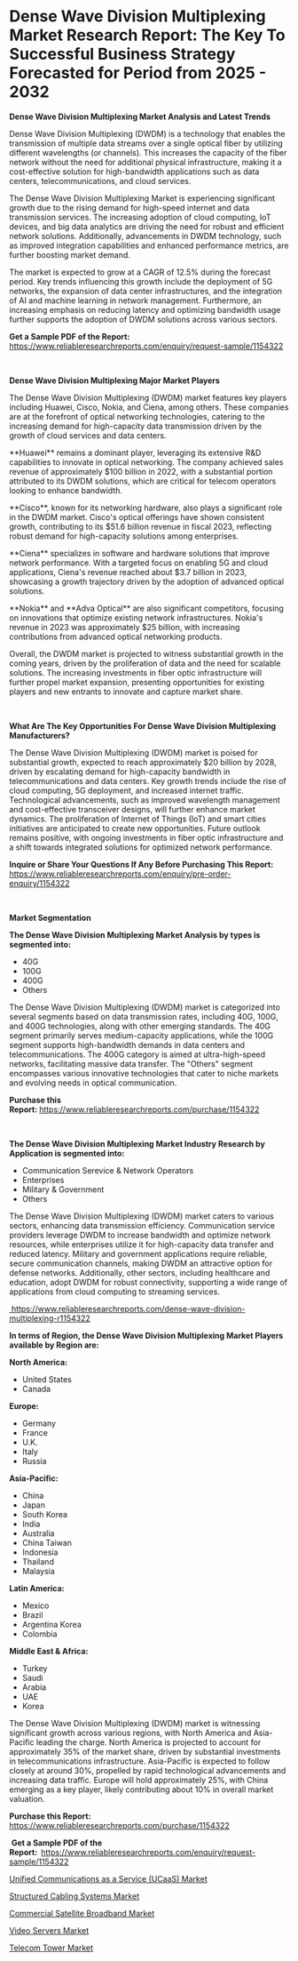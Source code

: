 <p><h1>Dense Wave Division Multiplexing Market Research Report: The Key To Successful Business Strategy Forecasted for Period from 2025 - 2032</h1></p><p><strong>Dense Wave Division Multiplexing Market Analysis and Latest Trends</strong></p>
<p><p>Dense Wave Division Multiplexing (DWDM) is a technology that enables the transmission of multiple data streams over a single optical fiber by utilizing different wavelengths (or channels). This increases the capacity of the fiber network without the need for additional physical infrastructure, making it a cost-effective solution for high-bandwidth applications such as data centers, telecommunications, and cloud services.</p><p>The Dense Wave Division Multiplexing Market is experiencing significant growth due to the rising demand for high-speed internet and data transmission services. The increasing adoption of cloud computing, IoT devices, and big data analytics are driving the need for robust and efficient network solutions. Additionally, advancements in DWDM technology, such as improved integration capabilities and enhanced performance metrics, are further boosting market demand.</p><p>The market is expected to grow at a CAGR of 12.5% during the forecast period. Key trends influencing this growth include the deployment of 5G networks, the expansion of data center infrastructures, and the integration of AI and machine learning in network management. Furthermore, an increasing emphasis on reducing latency and optimizing bandwidth usage further supports the adoption of DWDM solutions across various sectors.</p></p>
<p><strong>Get a Sample PDF of the Report:&nbsp;</strong> <a href="https://www.reliableresearchreports.com/enquiry/request-sample/1154322?utm_campaign=115&utm_medium=2&utm_source=Github&utm_content=ia&utm_term=15022025&utm_id=dense-wave-division-multiplexing">https://www.reliableresearchreports.com/enquiry/request-sample/1154322</a></p>
<p>&nbsp;</p>
<p><strong>Dense Wave Division Multiplexing Major Market Players</strong></p>
<p><p>The Dense Wave Division Multiplexing (DWDM) market features key players including Huawei, Cisco, Nokia, and Ciena, among others. These companies are at the forefront of optical networking technologies, catering to the increasing demand for high-capacity data transmission driven by the growth of cloud services and data centers.</p><p>**Huawei** remains a dominant player, leveraging its extensive R&D capabilities to innovate in optical networking. The company achieved sales revenue of approximately $100 billion in 2022, with a substantial portion attributed to its DWDM solutions, which are critical for telecom operators looking to enhance bandwidth.</p><p>**Cisco**, known for its networking hardware, also plays a significant role in the DWDM market. Cisco's optical offerings have shown consistent growth, contributing to its $51.6 billion revenue in fiscal 2023, reflecting robust demand for high-capacity solutions among enterprises.</p><p>**Ciena** specializes in software and hardware solutions that improve network performance. With a targeted focus on enabling 5G and cloud applications, Ciena's revenue reached about $3.7 billion in 2023, showcasing a growth trajectory driven by the adoption of advanced optical solutions.</p><p>**Nokia** and **Adva Optical** are also significant competitors, focusing on innovations that optimize existing network infrastructures. Nokia's revenue in 2023 was approximately $25 billion, with increasing contributions from advanced optical networking products.</p><p>Overall, the DWDM market is projected to witness substantial growth in the coming years, driven by the proliferation of data and the need for scalable solutions. The increasing investments in fiber optic infrastructure will further propel market expansion, presenting opportunities for existing players and new entrants to innovate and capture market share.</p></p>
<p>&nbsp;</p>
<p><strong>What Are The Key Opportunities For Dense Wave Division Multiplexing Manufacturers?</strong></p>
<p><p>The Dense Wave Division Multiplexing (DWDM) market is poised for substantial growth, expected to reach approximately $20 billion by 2028, driven by escalating demand for high-capacity bandwidth in telecommunications and data centers. Key growth trends include the rise of cloud computing, 5G deployment, and increased internet traffic. Technological advancements, such as improved wavelength management and cost-effective transceiver designs, will further enhance market dynamics. The proliferation of Internet of Things (IoT) and smart cities initiatives are anticipated to create new opportunities. Future outlook remains positive, with ongoing investments in fiber optic infrastructure and a shift towards integrated solutions for optimized network performance.</p></p>
<p><strong>Inquire or Share Your Questions If Any Before Purchasing This Report:</strong> <a href="https://www.reliableresearchreports.com/enquiry/pre-order-enquiry/1154322?utm_campaign=115&utm_medium=2&utm_source=Github&utm_content=ia&utm_term=15022025&utm_id=dense-wave-division-multiplexing">https://www.reliableresearchreports.com/enquiry/pre-order-enquiry/1154322</a></p>
<p>&nbsp;</p>
<p><strong>Market Segmentation</strong></p>
<p><strong>The Dense Wave Division Multiplexing Market Analysis by types is segmented into:</strong></p>
<p><ul><li>40G</li><li>100G</li><li>400G</li><li>Others</li></ul></p>
<p><p>The Dense Wave Division Multiplexing (DWDM) market is categorized into several segments based on data transmission rates, including 40G, 100G, and 400G technologies, along with other emerging standards. The 40G segment primarily serves medium-capacity applications, while the 100G segment supports high-bandwidth demands in data centers and telecommunications. The 400G category is aimed at ultra-high-speed networks, facilitating massive data transfer. The "Others" segment encompasses various innovative technologies that cater to niche markets and evolving needs in optical communication.</p></p>
<p><strong>Purchase this Report:&nbsp;</strong><a href="https://www.reliableresearchreports.com/purchase/1154322?utm_campaign=115&utm_medium=2&utm_source=Github&utm_content=ia&utm_term=15022025&utm_id=dense-wave-division-multiplexing">https://www.reliableresearchreports.com/purchase/1154322</a></p>
<p>&nbsp;</p>
<p><strong>The Dense Wave Division Multiplexing Market Industry Research by Application is segmented into:</strong></p>
<p><ul><li>Communication Serevice & Network Operators</li><li>Enterprises</li><li>Military & Government</li><li>Others</li></ul></p>
<p><p>The Dense Wave Division Multiplexing (DWDM) market caters to various sectors, enhancing data transmission efficiency. Communication service providers leverage DWDM to increase bandwidth and optimize network resources, while enterprises utilize it for high-capacity data transfer and reduced latency. Military and government applications require reliable, secure communication channels, making DWDM an attractive option for defense networks. Additionally, other sectors, including healthcare and education, adopt DWDM for robust connectivity, supporting a wide range of applications from cloud computing to streaming services.</p></p>
<p><a href="https://www.reliableresearchreports.com/dense-wave-division-multiplexing-r1154322?utm_campaign=115&utm_medium=2&utm_source=Github&utm_content=ia&utm_term=15022025&utm_id=dense-wave-division-multiplexing">&nbsp;https://www.reliableresearchreports.com/dense-wave-division-multiplexing-r1154322</a></p>
<p><strong>In terms of Region, the Dense Wave Division Multiplexing Market Players available by Region are:</strong></p>
<p>
    <p> <strong> North America: </strong>
        <ul>
            <li>United States</li>
            <li>Canada</li>
        </ul>
        </p> 
    <p> <strong> Europe: </strong>
        <ul>
            <li>Germany</li>
            <li>France</li>
            <li>U.K.</li>
            <li>Italy</li>
            <li>Russia</li>
        </ul>
        </p> 
    <p> <strong> Asia-Pacific: </strong>
        <ul>
            <li>China</li>
            <li>Japan</li>
            <li>South Korea</li>
            <li>India</li>
            <li>Australia</li>
            <li>China Taiwan</li>
            <li>Indonesia</li>
            <li>Thailand</li>
            <li>Malaysia</li>
        </ul>
        </p> 
    <p> <strong> Latin America: </strong>
        <ul>
            <li>Mexico</li>
            <li>Brazil</li>
            <li>Argentina Korea</li>
            <li>Colombia</li>
        </ul>
        </p> 
    <p> <strong> Middle East & Africa: </strong>
        <ul>
            <li>Turkey</li>
            <li>Saudi</li>
            <li>Arabia</li>
            <li>UAE</li>
            <li>Korea</li>
        </ul>
    </p>
    </p>
<p><p>The Dense Wave Division Multiplexing (DWDM) market is witnessing significant growth across various regions, with North America and Asia-Pacific leading the charge. North America is projected to account for approximately 35% of the market share, driven by substantial investments in telecommunications infrastructure. Asia-Pacific is expected to follow closely at around 30%, propelled by rapid technological advancements and increasing data traffic. Europe will hold approximately 25%, with China emerging as a key player, likely contributing about 10% in overall market valuation.</p></p>
<p><strong>Purchase this Report: </strong><a href="https://www.reliableresearchreports.com/purchase/1154322?utm_campaign=115&utm_medium=2&utm_source=Github&utm_content=ia&utm_term=15022025&utm_id=dense-wave-division-multiplexing">https://www.reliableresearchreports.com/purchase/1154322</a></p>
<p>&nbsp;<strong>Get a Sample PDF of the Report:&nbsp;&nbsp;</strong><a href="https://www.reliableresearchreports.com/enquiry/request-sample/1154322?utm_campaign=115&utm_medium=2&utm_source=Github&utm_content=ia&utm_term=15022025&utm_id=dense-wave-division-multiplexing">https://www.reliableresearchreports.com/enquiry/request-sample/1154322</a></p>
<p><strong></strong></p>
<p><p><a href="https://github.com/balapopepi/Market-Research-Report-List-1/blob/main/unified-communications-as-a-service-ucaas-market.md?utm_campaign=115&utm_medium=2&utm_source=Github&utm_content=ia&utm_term=15022025&utm_id=dense-wave-division-multiplexing">Unified Communications as a Service (UCaaS) Market</a></p><p><a href="https://github.com/akrachveslov/Market-Research-Report-List-1/blob/main/structured-cabling-systems-market.md?utm_campaign=115&utm_medium=2&utm_source=Github&utm_content=ia&utm_term=15022025&utm_id=dense-wave-division-multiplexing">Structured Cabling Systems Market</a></p><p><a href="https://github.com/adyawafurber1/Market-Research-Report-List-1/blob/main/commercial-satellite-broadband-market.md?utm_campaign=115&utm_medium=2&utm_source=Github&utm_content=ia&utm_term=15022025&utm_id=dense-wave-division-multiplexing">Commercial Satellite Broadband Market</a></p><p><a href="https://github.com/lynlynyusay/Market-Research-Report-List-1/blob/main/video-servers-market.md?utm_campaign=115&utm_medium=2&utm_source=Github&utm_content=ia&utm_term=15022025&utm_id=dense-wave-division-multiplexing">Video Servers Market</a></p><p><a href="https://github.com/tashipmhuiri/Market-Research-Report-List-1/blob/main/telecom-tower-market.md?utm_campaign=115&utm_medium=2&utm_source=Github&utm_content=ia&utm_term=15022025&utm_id=dense-wave-division-multiplexing">Telecom Tower Market</a></p></p>